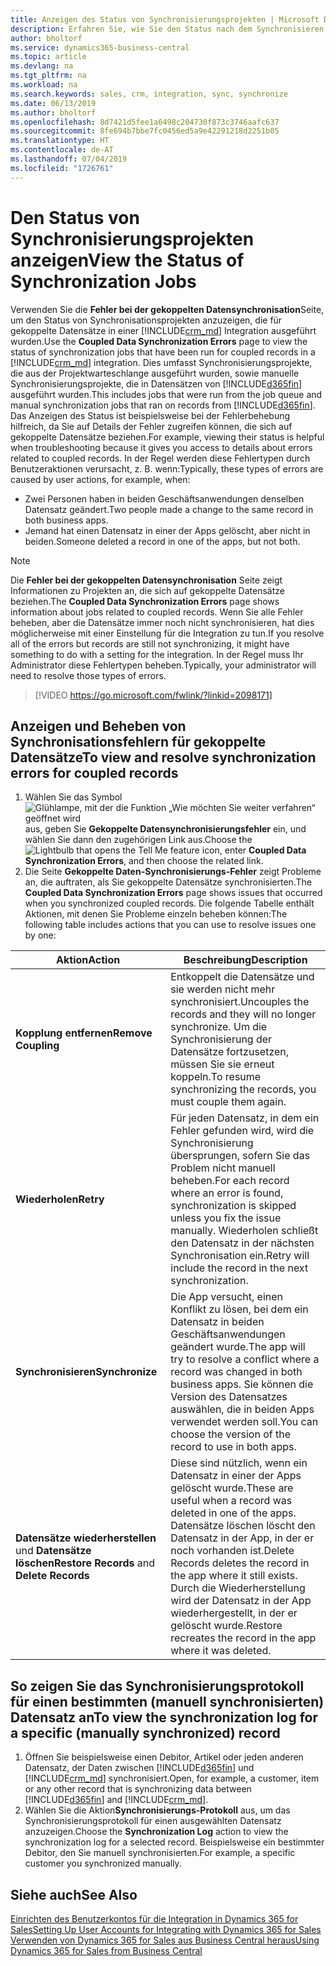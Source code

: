 ```yaml
---
title: Anzeigen des Status von Synchronisierungsprojekten | Microsoft Docs
description: Erfahren Sie, wie Sie den Status nach dem Synchronisieren gekoppelter Datensätze anzeigen.
author: bholtorf
ms.service: dynamics365-business-central
ms.topic: article
ms.devlang: na
ms.tgt_pltfrm: na
ms.workload: na
ms.search.keywords: sales, crm, integration, sync, synchronize
ms.date: 06/13/2019
ms.author: bholtorf
ms.openlocfilehash: 8d7421d5fee1a6498c204730f873c3746aafc637
ms.sourcegitcommit: 8fe694b7bbe7fc0456ed5a9e42291218d2251b05
ms.translationtype: HT
ms.contentlocale: de-AT
ms.lasthandoff: 07/04/2019
ms.locfileid: "1726761"
---
```

# <a name="view-the-status-of-synchronization-jobs"></a><span data-ttu-id="61680-103">Den Status von Synchronisierungsprojekten anzeigen</span><span class="sxs-lookup"><span data-stu-id="61680-103">View the Status of Synchronization Jobs</span></span>
<span data-ttu-id="61680-104">Verwenden Sie die **Fehler bei der gekoppelten Datensynchronisation**Seite, um den Status von Synchronisationsprojekten anzuzeigen, die für gekoppelte Datensätze in einer [!INCLUDE[crm_md](includes/crm_md.md)] Integration ausgeführt wurden.</span><span class="sxs-lookup"><span data-stu-id="61680-104">Use the **Coupled Data Synchronization Errors** page to view the status of synchronization jobs that have been run for coupled records in a [!INCLUDE[crm_md](includes/crm_md.md)] integration.</span></span> <span data-ttu-id="61680-105">Dies umfasst Synchronisierungsprojekte, die aus der Projektwarteschlange ausgeführt wurden, sowie manuelle Synchronisierungsprojekte, die in Datensätzen von [!INCLUDE[d365fin](includes/d365fin_md.md)] ausgeführt wurden.</span><span class="sxs-lookup"><span data-stu-id="61680-105">This includes jobs that were run from the job queue and manual synchronization jobs that ran on records from [!INCLUDE[d365fin](includes/d365fin_md.md)].</span></span> <span data-ttu-id="61680-106">Das Anzeigen des Status ist beispielsweise bei der Fehlerbehebung hilfreich, da Sie auf Details der Fehler zugreifen können, die sich auf gekoppelte Datensätze beziehen.</span><span class="sxs-lookup"><span data-stu-id="61680-106">For example, viewing their status is helpful when troubleshooting because it gives you access to details about errors related to coupled records.</span></span> <span data-ttu-id="61680-107">In der Regel werden diese Fehlertypen durch Benutzeraktionen verursacht, z. B. wenn:</span><span class="sxs-lookup"><span data-stu-id="61680-107">Typically, these types of errors are caused by user actions, for example, when:</span></span>  

* <span data-ttu-id="61680-108">Zwei Personen haben in beiden Geschäftsanwendungen denselben Datensatz geändert.</span><span class="sxs-lookup"><span data-stu-id="61680-108">Two people made a change to the same record in both business apps.</span></span>
* <span data-ttu-id="61680-109">Jemand hat einen Datensatz in einer der Apps gelöscht, aber nicht in beiden.</span><span class="sxs-lookup"><span data-stu-id="61680-109">Someone deleted a record in one of the apps, but not both.</span></span>

> [!Note]
> <span data-ttu-id="61680-110">Die **Fehler bei der gekoppelten Datensynchronisation** Seite zeigt Informationen zu Projekten an, die sich auf gekoppelte Datensätze beziehen.</span><span class="sxs-lookup"><span data-stu-id="61680-110">The **Coupled Data Synchronization Errors** page shows information about jobs related to coupled records.</span></span> <span data-ttu-id="61680-111">Wenn Sie alle Fehler beheben, aber die Datensätze immer noch nicht synchronisieren, hat dies möglicherweise mit einer Einstellung für die Integration zu tun.</span><span class="sxs-lookup"><span data-stu-id="61680-111">If you resolve all of the errors but records are still not synchronizing, it might have something to do with a setting for the integration.</span></span> <span data-ttu-id="61680-112">In der Regel muss Ihr Administrator diese Fehlertypen beheben.</span><span class="sxs-lookup"><span data-stu-id="61680-112">Typically, your administrator will need to resolve those types of errors.</span></span>   

> [!VIDEO https://go.microsoft.com/fwlink/?linkid=2098171]

## <a name="to-view-and-resolve-synchronization-errors-for-coupled-records"></a><span data-ttu-id="61680-113">Anzeigen und Beheben von Synchronisationsfehlern für gekoppelte Datensätze</span><span class="sxs-lookup"><span data-stu-id="61680-113">To view and resolve synchronization errors for coupled records</span></span>
1. <span data-ttu-id="61680-114">Wählen Sie das Symbol ![Glühlampe, mit der die Funktion „Wie möchten Sie weiter verfahren“ geöffnet wird](media/ui-search/search_small.png "Wie möchten Sie weiter verfahren?") aus, geben Sie **Gekoppelte Datensynchronisierungsfehler** ein, und wählen Sie dann den zugehörigen Link aus.</span><span class="sxs-lookup"><span data-stu-id="61680-114">Choose the ![Lightbulb that opens the Tell Me feature](media/ui-search/search_small.png "Tell me what you want to do") icon, enter **Coupled Data Synchronization Errors**, and then choose the related link.</span></span>
2. <span data-ttu-id="61680-115">Die Seite **Gekoppelte Daten-Synchronisierungs-Fehler** zeigt Probleme an, die auftraten, als Sie gekoppelte Datensätze synchronisierten.</span><span class="sxs-lookup"><span data-stu-id="61680-115">The **Coupled Data Synchronization Errors** page shows issues that occurred when you synchronized coupled records.</span></span> <span data-ttu-id="61680-116">Die folgende Tabelle enthält Aktionen, mit denen Sie Probleme einzeln beheben können:</span><span class="sxs-lookup"><span data-stu-id="61680-116">The following table includes actions that you can use to resolve issues one by one:</span></span>

|<span data-ttu-id="61680-117">Aktion</span><span class="sxs-lookup"><span data-stu-id="61680-117">Action</span></span>|<span data-ttu-id="61680-118">Beschreibung</span><span class="sxs-lookup"><span data-stu-id="61680-118">Description</span></span>|
|----|----|
|<span data-ttu-id="61680-119">**Kopplung entfernen**</span><span class="sxs-lookup"><span data-stu-id="61680-119">**Remove Coupling**</span></span>|<span data-ttu-id="61680-120">Entkoppelt die Datensätze und sie werden nicht mehr synchronisiert.</span><span class="sxs-lookup"><span data-stu-id="61680-120">Uncouples the records and they will no longer synchronize.</span></span> <span data-ttu-id="61680-121">Um die Synchronisierung der Datensätze fortzusetzen, müssen Sie sie erneut koppeln.</span><span class="sxs-lookup"><span data-stu-id="61680-121">To resume synchronizing the records, you must couple them again.</span></span>|
|<span data-ttu-id="61680-122">**Wiederholen**</span><span class="sxs-lookup"><span data-stu-id="61680-122">**Retry**</span></span>|<span data-ttu-id="61680-123">Für jeden Datensatz, in dem ein Fehler gefunden wird, wird die Synchronisierung übersprungen, sofern Sie das Problem nicht manuell beheben.</span><span class="sxs-lookup"><span data-stu-id="61680-123">For each record where an error is found, synchronization is skipped unless you fix the issue manually.</span></span> <span data-ttu-id="61680-124">Wiederholen schließt den Datensatz in der nächsten Synchronisation ein.</span><span class="sxs-lookup"><span data-stu-id="61680-124">Retry will include the record in the next synchronization.</span></span>|
|<span data-ttu-id="61680-125">**Synchronisieren**</span><span class="sxs-lookup"><span data-stu-id="61680-125">**Synchronize**</span></span>|<span data-ttu-id="61680-126">Die App versucht, einen Konflikt zu lösen, bei dem ein Datensatz in beiden Geschäftsanwendungen geändert wurde.</span><span class="sxs-lookup"><span data-stu-id="61680-126">The app will try to resolve a conflict where a record was changed in both business apps.</span></span> <span data-ttu-id="61680-127">Sie können die Version des Datensatzes auswählen, die in beiden Apps verwendet werden soll.</span><span class="sxs-lookup"><span data-stu-id="61680-127">You can choose the version of the record to use in both apps.</span></span>|
|<span data-ttu-id="61680-128">**Datensätze wiederherstellen** und **Datensätze löschen**</span><span class="sxs-lookup"><span data-stu-id="61680-128">**Restore Records** and **Delete Records**</span></span>|<span data-ttu-id="61680-129">Diese sind nützlich, wenn ein Datensatz in einer der Apps gelöscht wurde.</span><span class="sxs-lookup"><span data-stu-id="61680-129">These are useful when a record was deleted in one of the apps.</span></span> <span data-ttu-id="61680-130">Datensätze löschen löscht den Datensatz in der App, in der er noch vorhanden ist.</span><span class="sxs-lookup"><span data-stu-id="61680-130">Delete Records deletes the record in the app where it still exists.</span></span> <span data-ttu-id="61680-131">Durch die Wiederherstellung wird der Datensatz in der App wiederhergestellt, in der er gelöscht wurde.</span><span class="sxs-lookup"><span data-stu-id="61680-131">Restore recreates the record in the app where it was deleted.</span></span>|

## <a name="to-view-the-synchronization-log-for-a-specific-manually-synchronized-record"></a><span data-ttu-id="61680-132">So zeigen Sie das Synchronisierungsprotokoll für einen bestimmten (manuell synchronisierten) Datensatz an</span><span class="sxs-lookup"><span data-stu-id="61680-132">To view the synchronization log for a specific (manually synchronized) record</span></span>
1. <span data-ttu-id="61680-133">Öffnen Sie beispielsweise einen Debitor, Artikel oder jeden anderen Datensatz, der Daten zwischen [!INCLUDE[d365fin](includes/d365fin_md.md)] und [!INCLUDE[crm_md](includes/crm_md.md)] synchronisiert.</span><span class="sxs-lookup"><span data-stu-id="61680-133">Open, for example, a customer, item or any other record that is synchronizing data between [!INCLUDE[d365fin](includes/d365fin_md.md)] and [!INCLUDE[crm_md](includes/crm_md.md)].</span></span>
2. <span data-ttu-id="61680-134">Wählen Sie die Aktion**Synchronisierungs-Protokoll** aus, um das Synchronisierungsprotokoll für einen ausgewählten Datensatz anzuzeigen.</span><span class="sxs-lookup"><span data-stu-id="61680-134">Choose the **Synchronization Log** action to view the synchronization log for a selected record.</span></span> <span data-ttu-id="61680-135">Beispielsweise ein bestimmter Debitor, den Sie manuell synchronisierten.</span><span class="sxs-lookup"><span data-stu-id="61680-135">For example, a specific customer you synchronized manually.</span></span>

## <a name="see-also"></a><span data-ttu-id="61680-136">Siehe auch</span><span class="sxs-lookup"><span data-stu-id="61680-136">See Also</span></span>  
[<span data-ttu-id="61680-137">Einrichten des Benutzerkontos für die Integration in Dynamics 365 for Sales</span><span class="sxs-lookup"><span data-stu-id="61680-137">Setting Up User Accounts for Integrating with Dynamics 365 for Sales</span></span>](admin-setting-up-integration-with-dynamics-sales.md)  
[<span data-ttu-id="61680-138">Verwenden von Dynamics 365 for Sales aus Business Central heraus</span><span class="sxs-lookup"><span data-stu-id="61680-138">Using Dynamics 365 for Sales from Business Central</span></span>](marketing-integrate-dynamicscrm.md)

